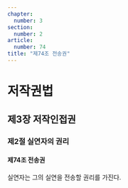 ```yaml
---
chapter:
  number: 3
section:
  number: 2
article:
  number: 74
title: "제74조 전송권"
---
```

# 저작권법

## 제3장 저작인접권

### 제2절 실연자의 권리

#### 제74조 전송권

실연자는 그의 실연을 전송할 권리를 가진다.
